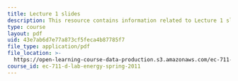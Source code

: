 ```yaml
---
title: Lecture 1 slides
description: This resource contains information related to Lecture 1 slides.
type: course
layout: pdf
uid: 43e7ab6d7e77a873cf5feca4b87785f7
file_type: application/pdf
file_location: >-
  https://open-learning-course-data-production.s3.amazonaws.com/ec-711-d-lab-energy-spring-2011/43e7ab6d7e77a873cf5feca4b87785f7_MITEC_711S11_lec01.pdf
course_id: ec-711-d-lab-energy-spring-2011
---
```

